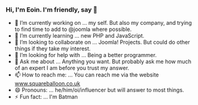 ### Hi, I'm Eoin.  I'm friendly, say 👋

<!--
**uglyeoin/uglyeoin** is a ✨ _special_ ✨ repository because its `README.md` (this file) appears on your GitHub profile.
-->

- 🔭 I’m currently working on ... my self.  But also my company, and trying to find time to add to @joomla where possible.
- 🌱 I’m currently learning ... new PHP and JavaScript.
- 👯 I’m looking to collaborate on ... Joomla! Projects.  But could do other things if they take my interest.
- 🤔 I’m looking for help with ... Being a better programmer.
- 💬 Ask me about ... Anything you want.  But probably ask me how much of an expert I am before you trust my answer.
- 📫 How to reach me: ... You can reach me via the website www.squareballoon.co.uk
- 😄 Pronouns: ... he/him/oi/influencer but will answer to most things.
- ⚡ Fun fact: ... I'm Batman

